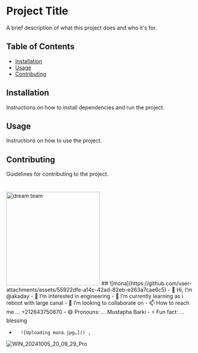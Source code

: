 # Project Title

A brief description of what this project does and who it's for.

## Table of Contents

- [Installation](#installation)
- [Usage](#usage)
- [Contributing](#contributing)

## Installation

Instructions on how to install dependencies and run the project.

## Usage

Instructions on how to use the project.

## Contributing

Guidelines for contributing to the project.

#
<img width="249" alt="dream team" src="https://github.com/user-attachments/assets/402d3201-f78b-4807-b075-037c4fd7c358">
##
![mona](https://github.com/user-attachments/assets/55922dfe-a14c-42ad-82eb-e263a7cae6c5)
- 👋 Hi, I’m @akaday
- 👀 I’m interested in engineering
- 🌱 I’m currently learning as i reboot with large canal
- 💞️ I’m looking to collaborate on 
- 📫 How to reach me ... +212643750870
- 😄 Pronouns: ... Mustapha Barki
- ⚡ Fun fact: ... blessing

- 
        ![Uploading mona.jpg…]() ,

![WIN_20241005_20_09_29_Pro](https://github.com/user-attachments/assets/99f69bc3-1967-46db-be47-40329212b1e1)


<!---
akaday/akaday is a ✨ special ✨ repository because its `README.md` (this file) appears on your GitHub profile.
You can click the Preview link to take a look at your changes.
--->
